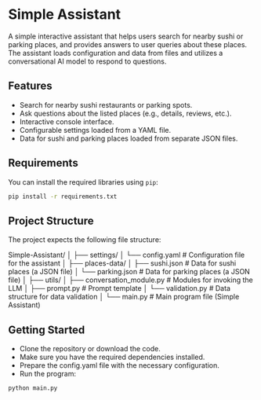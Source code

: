 # Simple Assistant

A simple interactive assistant that helps users search for nearby sushi or parking places, and provides answers to user queries about these places. The assistant loads configuration and data from files and utilizes a conversational AI model to respond to questions.

## Features

- Search for nearby sushi restaurants or parking spots.
- Ask questions about the listed places (e.g., details, reviews, etc.).
- Interactive console interface.
- Configurable settings loaded from a YAML file.
- Data for sushi and parking places loaded from separate JSON files.

## Requirements

You can install the required libraries using `pip`:

```bash
pip install -r requirements.txt
```

## Project Structure

The project expects the following file structure:

Simple-Assistant/
│
├── settings/
│   └── config.yaml              # Configuration file for the assistant
│
├── places-data/
│   ├── sushi.json               # Data for sushi places (a JSON file)
│   └── parking.json             # Data for parking places (a JSON file)
│
├── utils/
│   ├── conversation_module.py   # Modules for invoking the LLM
│   ├── prompt.py                # Prompt template
│   └── validation.py            # Data structure for data validation
│
└── main.py                      # Main program file (Simple Assistant)

## Getting Started

- Clone the repository or download the code.
- Make sure you have the required dependencies installed.
- Prepare the config.yaml file with the necessary configuration.
- Run the program:
```bash
python main.py
```
